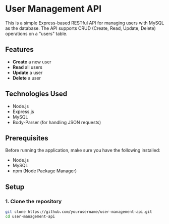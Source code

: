 # User Management API

This is a simple Express-based RESTful API for managing users with MySQL as the database. The API supports CRUD (Create, Read, Update, Delete) operations on a "users" table.

## Features
- **Create** a new user
- **Read** all users
- **Update** a user
- **Delete** a user

## Technologies Used
- Node.js
- Express.js
- MySQL
- Body-Parser (for handling JSON requests)

## Prerequisites
Before running the application, make sure you have the following installed:
- Node.js
- MySQL
- npm (Node Package Manager)

## Setup

### 1. Clone the repository
```bash
git clone https://github.com/yourusername/user-management-api.git
cd user-management-api
